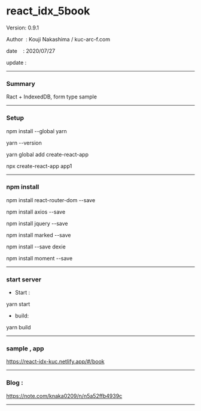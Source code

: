 ﻿# react_idx_5book

 Version: 0.9.1

 Author  : Kouji Nakashima / kuc-arc-f.com

 date    : 2020/07/27 

 update  :

***
### Summary

Ract + IndexedDB, form type sample


***
### Setup

npm install --global yarn

yarn --version

yarn global add create-react-app

npx create-react-app app1


***
### npm install

npm install react-router-dom --save

npm install axios --save

npm install jquery --save

npm install marked --save

npm install --save dexie

npm install moment --save

***
### start server
* Start :

yarn start

* build:

yarn build

***
### sample , app

https://react-idx-kuc.netlify.app/#/book

***
### Blog :

https://note.com/knaka0209/n/n5a52ffb4939c


***

